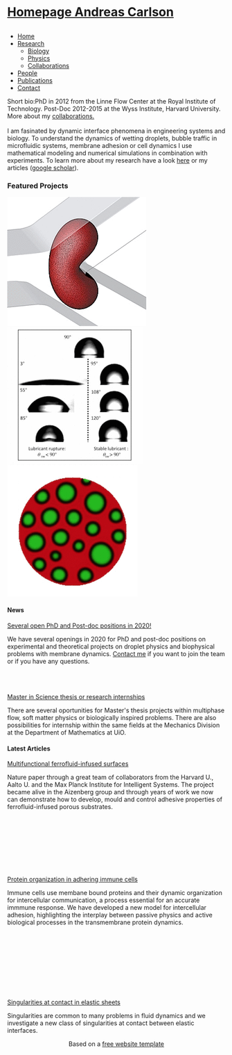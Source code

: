 <html lang="en">
<head>
<title>Homepage Andreas Carlson</title>
<meta charset="utf-8">
<script type="text/javascript" src="https://ajax.googleapis.com/ajax/libs/jquery/1.5.1/jquery.min.js"></script>
<script type="text/javascript" src="js/hover.js"></script>
<link type="text/css" rel="stylesheet" href="styles/style.css" />
<!--[if IE 6]>
<script type="text/javascript" src="js/ie6-transparency.js"></script>
<script>DD_belatedPNG.fix('#header h1 a, #header h2');</script>
<link type="text/css" rel="stylesheet" type="text/css" href="styles/ie6.css" />
<script type="text/javascript" src="http://ie7-js.googlecode.com/svn/version/2.1(beta4)/IE7.js"></script>
<![endif]-->
<!--[if IE 7]><link type="text/css" rel="stylesheet" type="text/css" href="styles/ie7.css" /><![endif]-->
</head>
<body>
<div id="wrap">
  <div id="header">
    <h1><a href="#">Homepage Andreas Carlson</a></h1>
    <h2>          </h2>
  </div>
  <!--end header-->
  <ul id="nav">
    <li><a href="index.html" class="current first">Home</a></li>
    <li><a href="">Research</a>
      <ul>
        <li><a href="adhesion.html">Biology</a></li>
        <li><a href="capillaryflows.html">Physics</a></li>
	<li><a href="collaborations.html">Collaborations</a></li>
      </ul>
    </li>
    <li><a href="team.html">People</a></li>
    <li><a href="articles.html">Publications</a></li>
<li><a href="contact.html">Contact</a></li>
  </ul>
  <!--end nav-->
  <div class="line"></div>
  <div id="frontpage">
 <p>Short bio:PhD in 2012 from the Linne Flow Center at the Royal Institute of Technology. Post-Doc 2012-2015 at the Wyss Institute, Harvard University. More about my <a href="collaborations.html">collaborations.</a></br></br>
I am fasinated by dynamic interface phenomena in engineering systems and biology. To understand the dynamics of wetting droplets, bubble traffic in microfluidic systems, membrane adhesion or cell dynamics I use mathematical modeling and numerical simulations in combination with experiments. To learn more about my research have a look <a href="capillaryflows.html">here</a> or my articles (<a href="https://scholar.google.com/citations?user=lIgZ0i8AAAAJ&hl=en">google scholar</a>).</br> </p>
    <div class="line"></div>
    <div id="featured-projects">
      <h3>Featured Projects</h3>
      <div class="featured-project-bg"> <a href="http://www.sciencedirect.com/science/article/pii/S0301932210000030"><img src="ups.gif" alt="" /></a> </div>
 <div class="featured-project-bg first"> <a href="http://iopscience.iop.org/article/10.1209/0295-5075/104/34008/meta;jsessionid=0D05096C03A8D071F07C3E400E4DD338.c1"><img src="lub.gif" alt="" /></a> </div>      
<div class="featured-project-bg"> <a href="http://journals.plos.org/ploscompbiol/article?id=10.1371/journal.pcbi.1004481"><img src="Untitled99.gif" alt="" /></a> </div>
    </div>
    <!--end featured-projects-->
    <div class="line"></div>
    <div id="content">
      <div id="services">
        <h4>News</h4>
        <div class="service">
          <a href="#">Several open PhD and Post-doc positions in 2020!</a>
          <p>We have several openings in 2020 for PhD and post-doc positions on experimental and theoretical projects on droplet physics and biophysical problems with membrane dynamics. <a href="contact.html">Contact me</a> if you want to join the team or if you have any questions.</p>
        </div>
        </br></br></br><!--end service-->
        <div class="service">
          <!--end post-frontpage-img-bg-->
          <a href="#">Master in Science thesis or research internships</a>
          <p>There are several oportunities for Master's thesis projects within multiphase flow, soft matter physics or biologically inspired problems. There are also possibilities for internship within the same fields at the Mechanics Division at the Department of Mathematics at UiO.</p>
        </div>
        <!--end service-->
      </div>
      <!--end services-->
      <div class="vertical-line"></div>
      <div id="articles">
        <h4>Latest Articles</h4>
<div class="article">
          <!--end article-img-bg -->
<a href="https://www.nature.com/articles/s41586-018-0250-8">Multifunctional ferrofluid-infused surfaces</a>
          <p>Nature paper through a great team of collaborators from the Harvard U., Aalto U. and the Max Planck Institute for Intelligent Systems. The project became alive in the Aizenberg group and through years of work we now can demonstrate how to develop, mould and control adhesive properties of ferrofluid-infused porous substrates. </p>
        </div>
</br></br></br></br></br></br>
        <div class="article">
</br></br>          
<a href="http://journals.plos.org/ploscompbiol/article?id=10.1371/journal.pcbi.1004481">Protein organization in adhering immune cells</a>
          <p>Immune cells use membane bound proteins and their dynamic organization for intercellular communication, a process essential for an accurate immmune response. We have developed a new model for intercellular adhesion, highlighting the interplay between passive physics and active biological processes in the transmembrane protein dynamics.</p>
        </div>
</br></br></br></br></br></br>
        <!--end article-->
        <div class="article">
          <!--end article-img-bg -->
</br></br></br>
          <a href="http://scitation.aip.org/content/aip/journal/pof2/28/1/10.1063/1.4938115">Singularities at contact in elastic sheets</a>
          <p>Singularities are common to many problems in fluid dynamics and we investigate a new class of singularities at contact between elastic interfaces.</p>
        </div>
        <!--end article-->
      </div>
      <!--end articles-->
    </div>
    <!--end content-->
  </div>
  <!--end frontpage-->
  <div id="footer">
    <div class="line"></div>
   
  </div>
  <!--end footer-->
</div>
<!--end wrap-->
<div align=center>Based on a <a href='http://all-free-download.com/free-website-templates/'>free website template</a></div></body>
</html>
